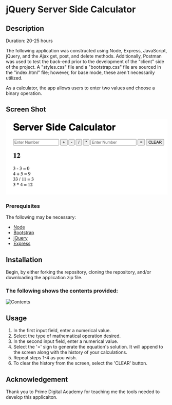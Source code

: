 # jQuery Server Side Calculator

## Description

Duration: 20-25 hours

The following application was constructed using Node, Express, JavaScript, jQuery, and the Ajax get, post, and delete methods. Additionally, Postman was used to test the back-end prior to the development of the "client" side of the project. A "styles.css" file and a "bootstrap.css" file are sourced in the "index.html" file; however, for base mode, these aren't necessarily utilized.  

As a calculator, the app allows users to enter two values and choose a binary operation.

## Screen Shot
<img src="images/calculator_example.png" alt="Example">

### Prerequisites
The following may be necessary:
<ul>
  <li><a href="https://nodejs.org/en/">Node</a></li>
  <li><a href=https://getbootstrap.com/">Bootstrap</a></li>
  <li><a href="https://jquery.com/">jQuery</a></li>
  <li><a href="https://expressjs.com/">Express</a></li>
</ul>
    
## Installation
Begin, by either forking the repository, cloning the repository, and/or downloading the application zip file.

### The following shows the contents provided:
<img src="images/contents" alt="Contents">

## Usage
<ol>
  <li>In the first input field, enter a numerical value.</li>
  <li>Select the type of mathematical operation desired.</li>
  <li>In the second input field, enter a numerical value.</li>
  <li>Select the '=' sign to generate the equation's solution. It will append to the screen along with the history of your calculations.</li>
 <li>Repeat steps 1-4 as you wish.</li>
 <li>To clear the history from the screen, select the 'CLEAR' button.</li>
</ol>

## Acknowledgement
Thank you to Prime Digital Academy for teaching me the tools needed to develop this applicaiton.
